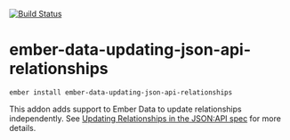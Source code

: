 [![Build Status](https://travis-ci.org/skaterdav85/ember-data-updating-json-api-relationships.svg?branch=master)](https://travis-ci.org/skaterdav85/ember-data-updating-json-api-relationships)

# ember-data-updating-json-api-relationships

```
ember install ember-data-updating-json-api-relationships
```

This addon adds support to Ember Data to update relationships independently. See [Updating Relationships in the JSON:API spec](http://jsonapi.org/format/#crud-updating-relationships) for more details.

